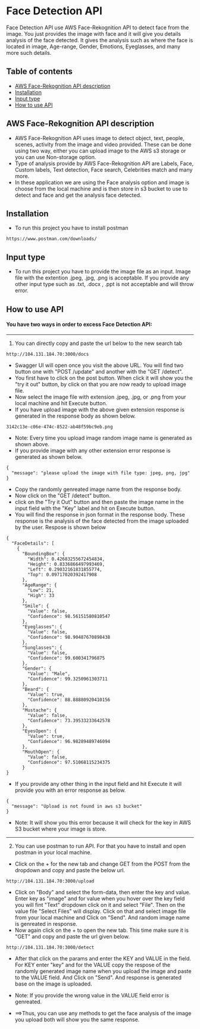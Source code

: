 # Face Detection API

Face Detection API use AWS Face-Rekognition API to detect face from the image. You just provides the image with face and it will give you details analysis of the face detected. It gives the analysis such as where the face is located in image, Age-range, Gender, Emotions, Eyeglasses, and many more such details.

## Table of contents
* [AWS Face-Rekognition API description](#aws-face-rekognition-api-description)
* [Installation](#installation)
* [Input type](#input-type)
* [How to use API](#how-to-use-api)


## AWS Face-Rekognition API description
- AWS Face-Rekognition API uses image to detect object, text, people, scenes, activity from the image and video provided. These can be done using two way, either you can upload image to the AWS s3 storage or you can use Non-storage option.
- Type of analysis provide by AWS Face-Rekognition API are Labels, Face, Custom labels, Text detection, Face search, Celebrities match and many more.
- In these application we are using the Face analysis option and image is choose from the local machine and is then store in s3 bucket to use to detect and face and get the analysis face detected.

## Installation
- To run this project you have to install postman  
```
https://www.postman.com/downloads/
```

## Input type
- To run this project you have to provide the image file as an input. Image file with the extention .jpeg, .jpg, .png is acceptable. If you provide any other input type such as .txt, .docx , .ppt is not acceptable and will throw error.

## How to use API
#### You have two ways in order to excess Face Detection API:
---
1. You can directly copy and paste the url below to the new search tab
```
http://104.131.184.70:3000/docs
```
- Swagger UI will open once you visit the above URL. You will find two button one with "POST /update" and another with the "GET /detect".
- You first have to click on the post button. When click it will show you the "try it out" button, by click on that you are now ready to upload image file.
- Now select the image file with extension .jpeg, .jpg, or .png from your local machine and hit Execute button.
- If you have upload image with the above given extension response is generated in the response body as shown below.
```
3142c13e-c06e-474c-8522-ab48f59bc9eb.png
```
- Note: Every time you upload image random image name is generated as shown above.
- If you provide image with any other extension error response is generated as shown below.
```
{
  "message": "please upload the image with file type: jpeg, png, jpg"
}
```
- Copy the randomly genreated image name from the response body.
- Now click on the "GET /detect" button.
- click on the "Try it Out" button and then paste the image name in the input field with the "Key" label and hit on Execute button.
- You will find the response in json format in the response body. These response is the analysis of the face detected from the image uploaded by the user. Respose is shown below
```
{
  "FaceDetails": [
    {
      "BoundingBox": {
        "Width": 0.42683255672454834,
        "Height": 0.8336866497993469,
        "Left": 0.29032161831855774,
        "Top": 0.09717020392417908
      },
      "AgeRange": {
        "Low": 21,
        "High": 33
      },
      "Smile": {
        "Value": false,
        "Confidence": 98.56151580810547
      },
      "Eyeglasses": {
        "Value": false,
        "Confidence": 98.90487670898438
      },
      "Sunglasses": {
        "Value": false,
        "Confidence": 99.600341796875
      },
      "Gender": {
        "Value": "Male",
        "Confidence": 99.3250961303711
      },
      "Beard": {
        "Value": true,
        "Confidence": 88.88880920410156
      },
      "Mustache": {
        "Value": false,
        "Confidence": 73.39533233642578
      },
      "EyesOpen": {
        "Value": true,
        "Confidence": 96.98289489746094
      },
      "MouthOpen": {
        "Value": false,
        "Confidence": 97.51068115234375
      }
}
```
- If you provide any other thing in the input field and hit Execute it will provide you with an error response as below.
```
{
  "message": "Upload is not found in aws s3 bucket"
}
```
- Note: It will show you this error because it will check for the key in AWS S3 bucket where your image is store.

---
2. You can use postman to run API. For that you have to install and open postman in your local machine.
- Click on the + for the new tab and change GET from the POST from the dropdown and copy and paste the below url.
```
http://104.131.184.70:3000/upload
```
- Click on "Body" and select the form-data, then enter the key and value. Enter key as "image" and for value when you hover over the key field you will fint "Text" dropdown click on it and select "File". Then on the value file "Select Files" will display. Click on that and select image file from your local machine and Click on "Send". And random image name is genreated in response.
- Now again click on the + to open the new tab. This time make sure it is "GET" and copy and paste the url given below.
```
http://104.131.184.70:3000/detect
```
- After that click on the params and enter the KEY and VALUE in the field. For KEY enter "key" and for the VALUE copy the respose of the randomly generated image name when you upload the image and paste to the VALUE field. And Click on "Send". And response is generated base on the image is uploaded.
- Note: If you provide the wrong value in the VALUE field error is genreated.

- ==>Thus, you can use any methods to get the face analysis of the image you upload both will show you the same response.


